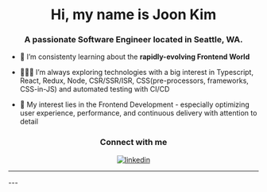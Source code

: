 

<h1 align="center">Hi, my name is Joon Kim </h1>
<h3 font-size="20" align="center">A passionate Software Engineer located in Seattle, WA.</h3>

-   🌱 I’m consistenty learning about the **rapidly-evolving Frontend World** 

-   👨🏽‍💻 I’m always exploring technologies with a big interest in Typescript, React, Redux, Node, CSR/SSR/ISR, CSS(pre-processors, frameworks, CSS-in-JS) and automated testing with CI/CD

-   🤔 My interest lies in the Frontend Development - especially optimizing user experience, performance, and continuous delivery with attention to detail





<h3 align="center">Connect with me</h3>

<div style="margin-top:10px" align="center">

  <div>
    <a  href="https://www.linkedin.com/in/joonyoungkim025/" target="_blank">
      <img src="https://img.shields.io/badge/Linked%20In-0A66C2.svg?style=for-the-badge&logo=linkedin&logoColor=white" alt="linkedin"/>
    </a>
  </div>
</div>

---
<!--
<div align="center">
<h2 align="center" style="margin: 5px 10px;">Github stats:</h2>
  
 <div align="center">
  <a href="https://github.com/joonk025">
  <img height="180em" src="https://github-readme-stats.vercel.app/api?username=joonk025&show_icons=true&theme=tokyonight&hide_border=true&locale=en"/>

</div>

</div>
--!>
---
